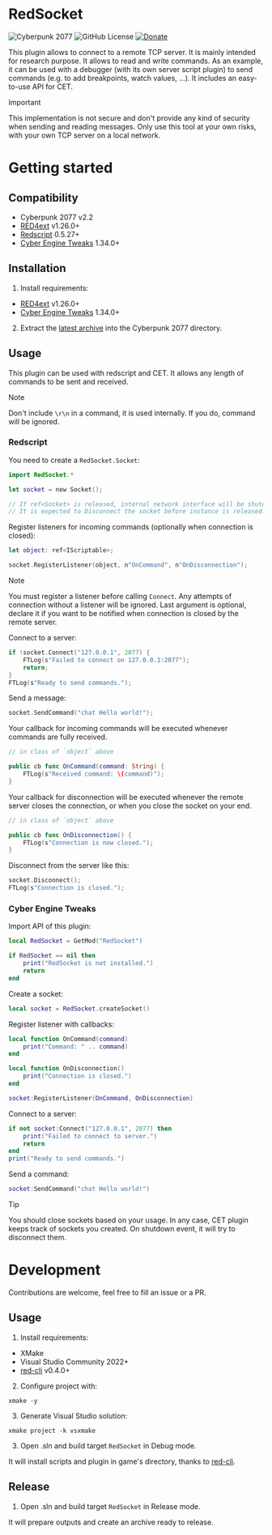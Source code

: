 # RedSocket

![Cyberpunk 2077](https://img.shields.io/badge/Cyberpunk%202077-v2.2-blue)
![GitHub License](https://img.shields.io/github/license/rayshader/cp2077-red-socket)
[![Donate](https://img.shields.io/badge/donate-buy%20me%20a%20coffee-yellow)](https://www.buymeacoffee.com/lpfreelance)

This plugin allows to connect to a remote TCP server. It is mainly intended for
research purpose. It allows to read and write commands. As an example, it can
be used with a debugger (with its own server script plugin) to send commands 
(e.g. to add breakpoints, watch values, ...). It includes an easy-to-use API for
CET.

> [!IMPORTANT]  
> This implementation is not secure and don't provide any kind of security when
> sending and reading messages. Only use this tool at your own risks, with your
> own TCP server on a local network.

# Getting started

## Compatibility
- Cyberpunk 2077 v2.2
- [RED4ext] v1.26.0+
- [Redscript] 0.5.27+
- [Cyber Engine Tweaks] 1.34.0+

## Installation
1. Install requirements:
- [RED4ext] v1.26.0+
- [Cyber Engine Tweaks] 1.34.0+

2. Extract the [latest archive] into the Cyberpunk 2077 directory.

## Usage

This plugin can be used with redscript and CET. It allows any length of commands
to be sent and received.

> [!NOTE]  
> Don't include `\r\n` in a command, it is used internally. If you do, command
> will be ignored.

### Redscript

You need to create a `RedSocket.Socket`:
```swift
import RedSocket.*

let socket = new Socket();

// If ref<Socket> is released, internal network interface will be shutdown.
// It is expected to Disconnect the socket before instance is released.
```

Register listeners for incoming commands (optionally when connection is closed):
```swift
let object: ref<IScriptable>;

socket.RegisterListener(object, n"OnCommand", n"OnDisconnection");
```

> [!NOTE]  
> You must register a listener before calling `Connect`. Any attempts of 
> connection without a listener will be ignored.
> Last argument is optional, declare it if you want to be notified when 
> connection is closed by the remote server.

Connect to a server:
```swift
if !socket.Connect("127.0.0.1", 2077) {
    FTLog(s"Failed to connect on 127.0.0.1:2077");
    return;
}
FTLog(s"Ready to send commands.");
```

Send a message:
```swift
socket.SendCommand("chat Hello world!");
```

Your callback for incoming commands will be executed whenever commands are fully
received.
```swift
// in class of `object` above

public cb func OnCommand(command: String) {
    FTLog(s"Received command: \(command)");
}
```

Your callback for disconnection will be executed whenever the remote server 
closes the connection, or when you close the socket on your end.
```swift
// in class of `object` above

public cb func OnDisconnection() {
    FTLog(s"Connection is now closed.");
}
```

Disconnect from the server like this:
```swift
socket.Disconnect();
FTLog(s"Connection is closed.");
```

### Cyber Engine Tweaks

Import API of this plugin:
```lua
local RedSocket = GetMod("RedSocket")

if RedSocket == nil then
    print("RedSocket is not installed.")
    return
end
```

Create a socket:
```lua
local socket = RedSocket.createSocket()
```

Register listener with callbacks:
```lua
local function OnCommand(command)
    print("Command: " .. command)
end

local function OnDisconnection()
    print("Connection is closed.")
end

socket:RegisterListener(OnCommand, OnDisconnection)
```

Connect to a server:
```lua
if not socket:Connect("127.0.0.1", 2077) then
    print("Failed to connect to server.")
    return
end
print("Ready to send commands.")
```

Send a command:
```lua
socket:SendCommand("chat Hello world!")
```

> [!TIP]  
> You should close sockets based on your usage. In any case, CET plugin keeps
> track of sockets you created. On shutdown event, it will try to disconnect 
> them.


# Development
Contributions are welcome, feel free to fill an issue or a PR.

## Usage
1. Install requirements:
- XMake
- Visual Studio Community 2022+
- [red-cli] v0.4.0+
2. Configure project with:
```shell
xmake -y
```

3. Generate Visual Studio solution:
```shell
xmake project -k vsxmake
```

3. Open .sln and build target `RedSocket` in Debug mode.

It will install scripts and plugin in game's directory, thanks to [red-cli].

## Release
1. Open .sln and build target `RedSocket` in Release mode.

It will prepare outputs and create an archive ready to release. 

<!-- Table of links -->
[RED4ext]: https://github.com/WopsS/RED4ext
[Redscript]: https://github.com/jac3km4/redscript
[Cyber Engine Tweaks]: https://github.com/maximegmd/CyberEngineTweaks
[latest archive]: https://github.com/rayshader/cp2077-red-socket/releases/latest
[red-cli]: https://github.com/rayshader/cp2077-red-cli/releases/latest
